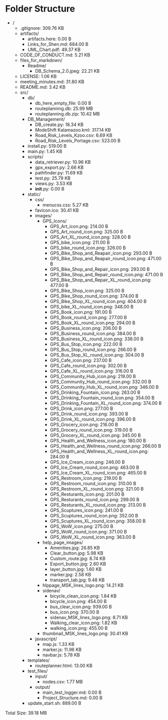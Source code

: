 # Folder Structure

- /
  - .gitignore: 309.76 KB
  - artifacts/
    - artifacts.here: 0.00 B
    - Links_for_Shen.md: 684.00 B
    - UML_Chart.pdf: 49.37 KB
  - CODE_OF_CONDUCT.md: 5.21 KB
  - files_for_markdown/
    - Readme/
      - DB_Schema_2.0.jpeg: 22.21 KB
  - LICENSE: 1.06 KB
  - meeting_minutes.md: 31.80 KB
  - README.md: 3.42 KB
  - src/
    - db/
      - db_here_empty_file: 0.00 B
      - routeplanning.db: 25.99 MB
      - routeplanning.db.zip: 10.42 MB
    - DB_Management/
      - DB_create.py: 18.34 KB
      - ModeShift Kalamazoo.kml: 317.14 KB
      - Road_Risk_Levels_Kzoo.csv: 6.69 KB
      - Road_Risk_Levels_Portage.csv: 523.00 B
    - install.py: 519.00 B
    - main.py: 1.45 KB
    - scripts/
      - data_retriever.py: 10.96 KB
      - gpx_export.py: 2.66 KB
      - pathfinder.py: 11.69 KB
      - test.py: 25.79 KB
      - views.py: 3.53 KB
      - __init__.py: 0.00 B
    - static/
      - css/
        - menucss.css: 5.27 KB
      - favicon.ico: 30.41 KB
      - images/
        - GPS_Icons/
          - GPS_Art_icon.png: 214.00 B
          - GPS_Art_round_icon.png: 325.00 B
          - GPS_Art_XL_round_icon.png: 328.00 B
          - GPS_bike_icon.png: 211.00 B
          - GPS_bike_round_icon.png: 326.00 B
          - GPS_Bike_Shop_and_Reapair_icon.png: 293.00 B
          - GPS_Bike_Shop_and_Reapair_round_icon.png: 471.00 B
          - GPS_Bike_Shop_and_Repair_icon.png: 293.00 B
          - GPS_Bike_Shop_and_Repair_round_icon.png: 471.00 B
          - GPS_Bike_Shop_and_Repair_XL_round_icon.png: 477.00 B
          - GPS_Bike_Shop_icon.png: 325.00 B
          - GPS_Bike_Shop_round_icon.png: 374.00 B
          - GPS_Bike_Shop_XL_round_icon.png: 404.00 B
          - GPS_bike_XL_round_icon.png: 348.00 B
          - GPS_Book_icon.png: 191.00 B
          - GPS_Book_round_icon.png: 277.00 B
          - GPS_Book_XL_round_icon.png: 294.00 B
          - GPS_Business_icon.png: 206.00 B
          - GPS_Business_round_icon.png: 384.00 B
          - GPS_Business_XL_round_icon.png: 338.00 B
          - GPS_Bus_Stop_icon.png: 222.00 B
          - GPS_Bus_Stop_round_icon.png: 266.00 B
          - GPS_Bus_Stop_XL_round_icon.png: 304.00 B
          - GPS_Cafe_icon.png: 237.00 B
          - GPS_Cafe_round_icon.png: 302.00 B
          - GPS_Cafe_XL_round_icon.png: 316.00 B
          - GPS_Community_Hub_icon.png: 219.00 B
          - GPS_Community_Hub_round_icon.png: 332.00 B
          - GPS_Community_Hub_XL_round_icon.png: 346.00 B
          - GPS_Drinking_Fountain_icon.png: 263.00 B
          - GPS_Drinking_Fountain_round_icon.png: 354.00 B
          - GPS_Drinking_Fountain_XL_round_icon.png: 374.00 B
          - GPS_Drink_icon.png: 277.00 B
          - GPS_Drink_round_icon.png: 393.00 B
          - GPS_Drink_XL_round_icon.png: 396.00 B
          - GPS_Grocery_icon.png: 216.00 B
          - GPS_Grocery_round_icon.png: 319.00 B
          - GPS_Grocery_XL_round_icon.png: 345.00 B
          - GPS_Health_and_Wellness_icon.png: 180.00 B
          - GPS_Health_and_Wellness_round_icon.png: 266.00 B
          - GPS_Health_and_Wellness_XL_round_icon.png: 284.00 B
          - GPS_Ice_Cream_icon.png: 246.00 B
          - GPS_Ice_Cream_round_icon.png: 463.00 B
          - GPS_Ice_Cream_XL_round_icon.png: 465.00 B
          - GPS_Restroom_icon.png: 219.00 B
          - GPS_Restroom_round_icon.png: 310.00 B
          - GPS_Restroom_XL_round_icon.png: 321.00 B
          - GPS_Resturants_icon.png: 201.00 B
          - GPS_Resturants_round_icon.png: 299.00 B
          - GPS_Resturants_XL_round_icon.png: 313.00 B
          - GPS_Scuptures_icon.png: 241.00 B
          - GPS_Scuptures_round_icon.png: 352.00 B
          - GPS_Scuptures_XL_round_icon.png: 358.00 B
          - GPS_WoW_icon.png: 275.00 B
          - GPS_WoW_round_icon.png: 371.00 B
          - GPS_WoW_XL_round_icon.png: 363.00 B
        - help_page_images/
          - Amenities.jpg: 26.85 KB
          - Clear_button.jpg: 5.98 KB
          - Custom_route.jpg: 8.74 KB
          - Export_button.jpg: 2.60 KB
          - layer_button.jpg: 1.60 KB
          - marker.jpg: 2.58 KB
          - transport_tab.jpg: 9.48 KB
        - hlppage_MSK_lines_logo.png: 14.21 KB
        - sidenav/
          - bicycle_clean_icon.png: 1.84 KB
          - bicycle_icon.png: 454.00 B
          - bus_clear_icon.png: 939.00 B
          - bus_icon.png: 370.00 B
          - sidenav_MSK_lines_logo.png: 8.71 KB
          - Walking_clear_icon.png: 1.82 KB
          - walking_icon.png: 455.00 B
        - thumbnail_MSK_lines_logo.png: 30.41 KB
      - javascript/
        - map.js: 1.33 KB
        - marker.js: 11.96 KB
        - navbar.js: 5.78 KB
    - templates/
      - routeplanner.html: 13.00 KB
    - test_files/
      - input/
        - nodes.csv: 1.77 MB
      - output/
        - main_test_logger.md: 0.00 B
        - Project_Structure.md: 0.00 B
    - update_start.sh: 889.00 B

Total Size: 39.18 MB
